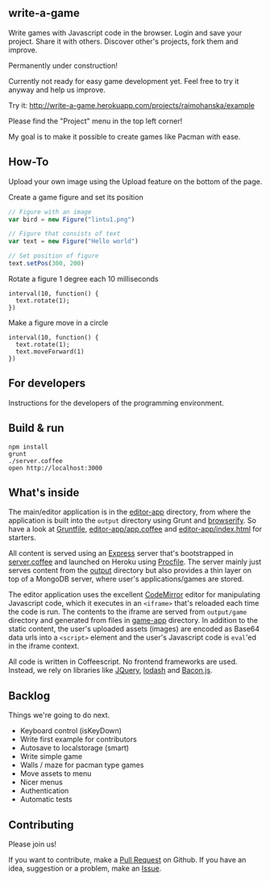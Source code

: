 ## write-a-game

Write games with Javascript code in the browser. Login and save your project.
Share it with others. Discover other's projects, fork them and improve.

Permanently under construction!

Currently not ready for easy game development yet. Feel free to try it anyway and
help us improve.

Try it: http://write-a-game.herokuapp.com/projects/raimohanska/example

Please find the "Project" menu in the top left corner!

My goal is to make it possible to create games like Pacman with ease.

## How-To

Upload your own image using the Upload feature on the bottom of the page.

Create a game figure and set its position

```javascript
// Figure with an image
var bird = new Figure("lintu1.png")

// Figure that consists of text
var text = new Figure("Hello world")

// Set position of figure
text.setPos(300, 200)
```

Rotate a figure 1 degree each 10 milliseconds

```
interval(10, function() {
  text.rotate(1);
})
```

Make a figure move in a circle

```
interval(10, function() {
  text.rotate(1);
  text.moveForward(1)
})
```

## For developers

Instructions for the developers of the programming environment.

## Build & run

    npm install
    grunt
    ./server.coffee
    open http://localhost:3000

## What's inside

The main/editor application is in the [editor-app](editor-app) directory, from where the application is built
into the `output` directory using Grunt and [browserify](http://browserify.org/). So have a look at 
[Gruntfile](Gruntfile.coffee), [editor-app/app.coffee](editor-app/app.coffee) and
[editor-app/index.html](editor-app/index.html) for starters.

All content is served using an [Express](http://expressjs.com/) server that's bootstrapped
in [server.coffee](server.coffee) and launched on Heroku using [Procfile](Procfile). The server mainly just serves
content from the [output](output) directory but also provides a thin layer on top of a MongoDB server,
where user's applications/games are stored.

The editor application uses the excellent [CodeMirror](http://codemirror.net/) editor for manipulating
Javascript code, which it executes in an `<iframe>` that's reloaded each time the code is run.
The contents to the iframe are served from `output/game` directory and generated from files in
[game-app](game-app) directory. In addition to the static content, the user's uploaded assets (images) are encoded
as Base64 data urls into a `<script>` element and the user's Javascript code is `eval`'ed in the iframe
context.

All code is written in Coffeescript. No frontend frameworks are used. Instead, we rely on libraries 
like [JQuery](http://jquery.com/), [lodash](https://lodash.com/) and [Bacon.js](http://baconjs.github.io/).

## Backlog

Things we're going to do next.

- Keyboard control (isKeyDown)
- Write first example for contributors
- Autosave to localstorage (smart)
- Write simple game
- Walls / maze for pacman type games
- Move assets to menu
- Nicer menus
- Authentication
- Automatic tests

## Contributing

Please join us! 

If you want to contribute, make a [Pull Request](https://github.com/raimohanska/write-a-game/pulls) on Github. 
If you have an idea, suggestion or a problem, make an [Issue](https://github.com/raimohanska/write-a-game/issues).

